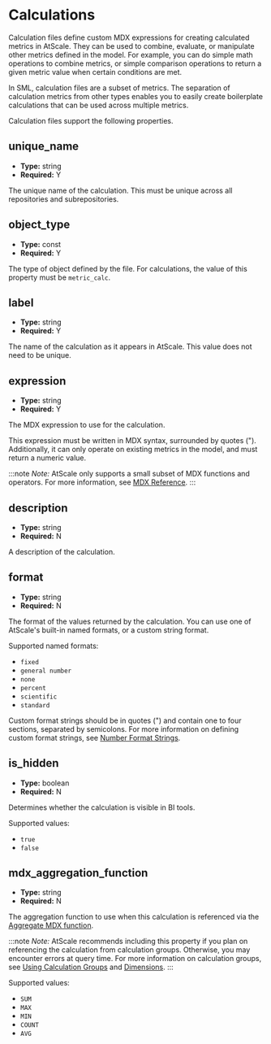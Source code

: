 # Calculations

Calculation files define custom MDX expressions for creating calculated
metrics in AtScale. They can be used to combine, evaluate, or manipulate
other metrics defined in the model. For example, you can do simple math
operations to combine metrics, or simple comparison operations to return
a given metric value when certain conditions are met.

In SML, calculation files are a subset of metrics. The separation of
calculation metrics from other types enables you to easily create
boilerplate calculations that can be used across multiple metrics.

Calculation files support the following properties.

## unique_name

- **Type:** string
- **Required:** Y

The unique name of the calculation. This must be unique across all
repositories and subrepositories.

## object_type

- **Type:** const
- **Required:** Y

The type of object defined by the file. For calculations, the value of
this property must be `metric_calc`.

## label

- **Type:** string
- **Required:** Y

The name of the calculation as it appears in AtScale. This value does
not need to be unique.

## expression

- **Type:** string
- **Required:** Y

The MDX expression to use for the calculation.

This expression must be written in MDX syntax, surrounded by quotes (").
Additionally, it can only operate on existing metrics in the model, and
must return a numeric value.

:::note
*Note:* AtScale only supports a small subset of MDX functions and
operators. For more information, see [MDX
Reference](../../c-creating-and-sharing-cubes/creating-cubes/modeling-cube-measures/add-calculated-measures/mdx-reference/index.md).
:::

## description

- **Type:** string
- **Required:** N

A description of the calculation.

## format

- **Type:** string
- **Required:** N

The format of the values returned by the calculation. You can use one of
AtScale's built-in named formats, or a custom string format.

Supported named formats:

- `fixed`
- `general number`
- `none`
- `percent`
- `scientific`
- `standard`

Custom format strings should be in quotes (") and contain one to four
sections, separated by semicolons. For more information on defining
custom format strings, see [Number Format
Strings](../../c-creating-and-sharing-cubes/creating-cubes/formats-for-data-values/number-format-strings.md).

## is_hidden

- **Type:** boolean
- **Required:** N

Determines whether the calculation is visible in BI tools.

Supported values:

- `true`
- `false`

## mdx_aggregation_function

- **Type:** string
- **Required:** N

The aggregation function to use when this calculation is referenced via
the [Aggregate MDX
function](../../c-creating-and-sharing-cubes/creating-cubes/modeling-cube-measures/add-calculated-measures/mdx-reference/aggregate.md).

:::note
*Note:* AtScale recommends including this property if you plan on
referencing the calculation from calculation groups. Otherwise, you may
encounter errors at query time. For more information on calculation
groups, see [Using Calculation
Groups](../../c-creating-and-sharing-cubes/creating-cubes/modeling-cube-dimensions/using-calculation-groups/index.md)
and
[Dimensions](../../c-creating-and-sharing-cubes/sml-reference/dimensions.md#calculation-groups).
:::

Supported values:

- `SUM`
- `MAX`
- `MIN`
- `COUNT`
- `AVG`
